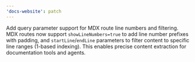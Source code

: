 ```yaml
---
'docs-website': patch
---
```


Add query parameter support for MDX route line numbers and filtering. MDX routes now support `showLineNumbers=true` to add line number prefixes with padding, and `startLine`/`endLine` parameters to filter content to specific line ranges (1-based indexing). This enables precise content extraction for documentation tools and agents.
